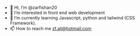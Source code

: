 - 👋 Hi, I’m @zarfishan20
- 👀 I’m interested in front end web development 
- 🌱 I’m currently learning Javascript, python and tailwind (CSS Framework).
- 📫 How to reach me zf.ali@hotmail.com 

<!---
zarfishan20/zarfishan20 is a ✨ special ✨ repository because its `README.md` (this file) appears on your GitHub profile.
You can click the Preview link to take a look at your changes.
--->
